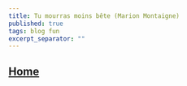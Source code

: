 ```yaml
---
title: Tu mourras moins bête (Marion Montaigne)
published: true
tags: blog fun
excerpt_separator: ""
---
```

## [Home](http://tumourrasmoinsbete.blogspot.com/)
